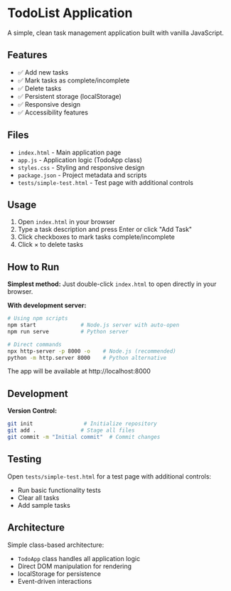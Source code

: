 # TodoList Application

A simple, clean task management application built with vanilla JavaScript.

## Features

- ✅ Add new tasks
- ✅ Mark tasks as complete/incomplete
- ✅ Delete tasks
- ✅ Persistent storage (localStorage)
- ✅ Responsive design
- ✅ Accessibility features

## Files

- `index.html` - Main application page
- `app.js` - Application logic (TodoApp class)
- `styles.css` - Styling and responsive design
- `package.json` - Project metadata and scripts
- `tests/simple-test.html` - Test page with additional controls

## Usage

1. Open `index.html` in your browser
2. Type a task description and press Enter or click "Add Task"
3. Click checkboxes to mark tasks complete/incomplete
4. Click × to delete tasks

## How to Run

**Simplest method:**
Just double-click `index.html` to open directly in your browser.

**With development server:**
```bash
# Using npm scripts
npm start              # Node.js server with auto-open
npm run serve          # Python server

# Direct commands
npx http-server -p 8000 -o    # Node.js (recommended)
python -m http.server 8000    # Python alternative
```

The app will be available at http://localhost:8000

## Development

**Version Control:**
```bash
git init                # Initialize repository
git add .              # Stage all files
git commit -m "Initial commit"  # Commit changes
```

## Testing

Open `tests/simple-test.html` for a test page with additional controls:
- Run basic functionality tests
- Clear all tasks
- Add sample tasks

## Architecture

Simple class-based architecture:
- `TodoApp` class handles all application logic
- Direct DOM manipulation for rendering
- localStorage for persistence
- Event-driven interactions